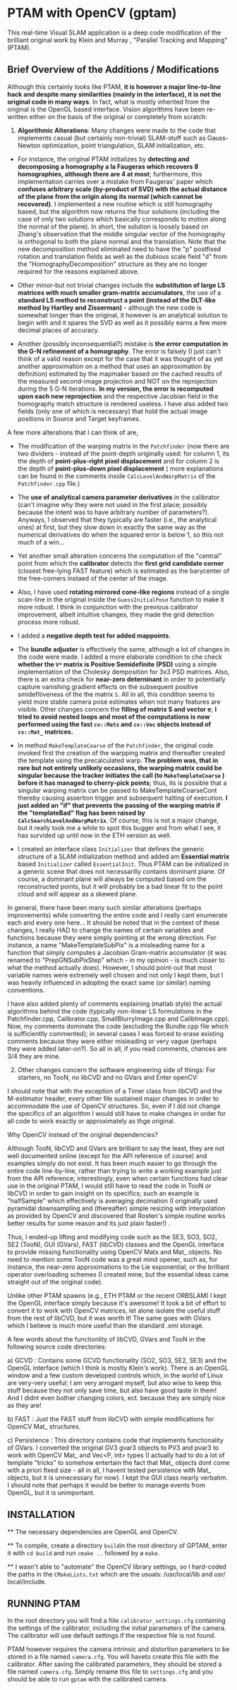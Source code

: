 # PTAM with OpenCV (gptam)
 

This real-time Visual SLAM application is a deep code modification of the brilliant original work by Klein and Murray , "Parallel Tracking and Mapping" (PTAM).

Brief Overview of the Additions / Modifications
-----------------------------------------------
Although this certainly looks like PTAM, **it is however a major line-to-line hack and despite many similarities (mainly in the interface), it is not the original code in many ways**. In fact, what is mostly inherited from the original is the OpenGL based interface. Vision algorithms have been re-written either on the basis of the original or completely from scratch:

1. __Algorithmic Alterations__: Many changes were made to the code that implements casual (but certainly non-trivial) SLAM-stuff such as Gauss-Newton optimization, point triangulation, SLAM initialization, etc. 

  * For instance, the original PTAM initializes by **detecting and decomposing a homography a la Faugeras which recovers 8 homographies, although there are 4 at most**; furthermore, this implementation carries over a mistake from Faugeras' paper which **confuses arbitrary scale (by-product of SVD) with the actual distance of the plane from the origin along its normal (which cannot be recovered)**. I implemented a new routine which is still homography based, but the algorithm now returns the four solutions (including the case of only two solutions which basically corresponds to motion along the normal of the plane). In short, the solution is loosely based on Zhang's observation that the middle singular vector of the homography is orthogonal to both the plane normal and the translation. Note that the new decomposition method eliminated need to have the "p" postfixed rotation and translation fields as well as the dubious scale field "d" from the "HomographyDecomposition" structure as they are no longer required for the reasons explained above.

* Other minor-but not trivial changes include the **substitution of large LS matrices with much smaller gram-matrix accumulators**, the use of a **standard LS method to reconstruct a point (instead of the DLT-like method by Hartley and Zisserman)** - although the new code is somewhat longer than the original, it however is an analytical solution to begin with and it spares the SVD as well as it possibly earns a few more decimal places of accuracy.

* Another (possibly inconsequential?) mistake is **the error computation in the G-N refinement of a homography**. The error is falsely (I just can't think of a valid reason except for the case that it was thought of as yet another approximation on a method that uses an approximation by definition) estimated by the mapmaker based on the cached results of the measured second-image projection and NOT on the reprojection during the 5 G-N iterations. **In my version, the error is recomputed upon each new reprojection** and the respective Jacobian field in the homography match structure is rendered useless. I have also added two fields (only one of which is necessary) that hold the actual image positions in Source and Target keyframes. 

A few more alterations that I can think of are, 

* The modification of the warping matrix in the `Patchfinder` (now there are two dividers - instead of the point-depth originally used: for column 1, its the depth of __point-plus-right pixel displacement__ and for column 2 is the depth of __point-plus-down pixel displacement__ ( more explanations can be found in the comments inside `CalcLevelAndWarpMatrix` of the `Patchfinder.cpp` file.)

* The **use of analytical camera parameter derivatives** in the calibrator (can't imagine why they were not used in the first place; possibly because the intent was to have arbitrary number of parameters?). Anyways, I observed that they typically are faster (i.e., the analytical ones) at first, but they slow down in exactly the same way as the numerical derivatives do when the squared error is below 1, so this not much of a win...

* Yet another small alteration concerns the computation of the "central" point from which the **calibrator** detects the **first grid candidate corner** (closest free-lying FAST feature) which is estimated as the barycenter of the free-corners instaed of the center of the image.

* Also, I have used **rotating mirrored cone-like regions** instead of a single scan-line in the original inside the `GuessInitialPose` function to make it more robust. I think in conjunction with the previous calibrator improvement, albeit intuitive changes, they made the grid detection process more robust. 

* I added a **negative depth test for added mappoints**.

* The **bundle adjuster** is effectively the same, although a lot of changes in the code were made. I added a more elaborate condition to che check **whether the `V*` matrix is Positive Semidefinite (PSD)** using a simple implementation of the Cholesky demposition for 3x3 PSD matrices. Also, there is an extra check for **near-zero deterninant** in order to potentially capture vanishing gradient effects on the subsequent positive smidefitiveness of the the matrix `S`. All in all, this condition seems to yield more stable camera pose estimates when not many features are visible. Other changes concern the **filling of matrix S and vector e**; **I tried to avoid nested loops and most of the computations is now performed using the fast `cv::Matx` and `cv::Vec` objects instead of `cv::Mat_` matrices.** 

* In method `MakeTemplateCoarse` of the `Patchfinder`, the original code invoked first the creation of the warpping matrix and thereafter created the template using the precalculated warp. **The problem was, that in rare but not entirely unlikely occasions, the warping matrix could be singular because the tracker initiates the call (to `MakeTemplateCoarse` ) before it has managed to cherry-pick points**; thus, its is possible that a singular warping matrix can be passed to MakeTemplateCoarseCont thereby causing assertion trigger and subsequent halting of execution. **I just added an "if" that prevents the passing of the warping matrix if the "templateBad" flag has been raised by `CalcSearchLevelAndWarpMatrix`**. Of course, this is not a major change, but it really took me a while to spot this bugger and from what I see, it has survided up until now in the ETH version as well.  

* I created an interface class `Initializer` that defines the generic structure of a SLAM initialization method and added am **Essential matrix** based `Initializer` called `EssentialInit`. Thus PTAM can be initialized in a generic scene that does not necessarilly contains dominant plane. Of course, a dominant plane will always be computed based om the reconstructed points, but it will probably be a bad linear fit to the point cloud and will appear as a skewed plane.  


In general, there have been many such similar alterations (perhaps improvements) while converting the entire code and I really cant enumerate each and every one here... It should be noted that in the context of these changes, I really HAD to change the names of certain variables and functions because they were simply pointing at the wrong direction. For instance, a name "MakeTemplateSubPix" is a misleading name for a function that simply computes a Jacobian Gram-matrix accumulator (it was renamed to "PrepGNSubPixStep" which - in my opinion - is much closer to what the method actually does). However, I should point-out that most variable names were extremely well chosen and not only I kept them, but I was heavily influenced in adopting the exact same (or similar) naming conventions. 

I have also added plenty of comments explaining (matlab style) the actual algorithms behind the code (typically non-linear LS formulations in the Patchfinder.cpp, Calibrator.cpp, SmallBlurryImage.cpp and CalibImage.cpp). Now, my comments dominate the code (excluding the Bundle.cpp file which is sufficientlly commented); in several cases I was forced to erase existing comments because they were either misleading or very vague (perhaps they were added later-on?). So all in all, if you read comments, chances are 3/4 they are mine.

2. Other changes concern the software engineering side of things: For starters, no TooN, no libCVD and no GVars and Enter openCV:

I should note that with the exception of a Timer class from libCVD and the M-estimator header, every other file sustained major changes in order to accommodate the use of OpenCV structures. So, even if I did not change the specifics of an algorithm I would still have to make changes in order for all code to work exactly or approximately as thge original.    

Why OpenCV instead of the original dependencies?

Although TooN, libCVD and GVars are brilliant to say the least, they are not well documented online (except for the API reference of course) and examples simply do not exist. It has been much easier to go through the entire code line-by-line, rather than trying to write a working example just from the API reference; interestingly, even when certain functions had clear use in the original PTAM, I would still have to read the code in TooN or libCVD in order to gain insight on its specifics; such an example is "halfSample" which effectively is averaging decimation (I originally used pyramidal downsampling and (thereafter) simple resizing with interpolation as provided by OpenCV and discovered that Rosten's simple routine works better results for some reason and its just plain faster!) .

Thus, I ended-up lifting and modifying code such as the SE3, SO3, SO2, SE2 (TooN), GUI (GVars), FAST (libCVD) classes and the OpenGL interface to provide missing functionality using OpenCV Matx and Mat_ objects.
No need to mention some TooN code was a great mind opener, such as, for instance, the near-zero approximations to the Lie exponential, or the brilliant operator overloading schemes (I created mine, but the essential ideas came straight out of the original code).

Unlike other PTAM spawns (e.g., ETH PTAM or the recent ORBSLAM) I kept the OpenGL interface simply because it's awesome! It took a bit of effort to convert it to work with OpenCV matrices, let alone isolate the useful stuff from the rest of libCVD, but it was worth it! The same goes with GVars which I believe is much more useful than the standard .xml storage.


A few words about the functionlity of libCVD, GVars and TooN in the following source code directories:

a) GCVD : Contains some GCVD functionality (SO2, SO3, SE2, SE3) and the OpenGL interface (which I think is mostly Klein's work). There is an OpenGL window and a few custom developed controls which, in the world of Linux are very-very useful; I am very arrogant myself, but also wise to keep this stuff because they not only save time, but also have good taste in them! And I didnt even bother changing colors, ect. because they are simply nice as they are! 

b) FAST : Just the FAST stuff from libCVD with simple modifications for OpenCV Mat_<uchar> structures.

c) Persistence : This directory contains code that implements functionality of GVars. I converted the original GV3 gvar3 objects to PV3 and pvar3 to work with OpenCV Mat_ and Vec<P, int> types (I actually had to do a lot of template "tricks" to somehow entertain the fact that Mat_ objects dont come with a priori fixed size - all in all, I havent tested persistence with Mat_ objects, but it is unnecessary for now). I kept the GUI class nearly verbatim. I should note that perhaps it would be better to manage events from OpenGL, but it is unimportant. 


INSTALLATION
------------

** The necessary dependencies are OpenGL and OpenCV.  

** To compile, create a directory ``build``in the root directory of GPTAM, enter it with ``cd build`` and run ``cmake ..``  followed by a ``make``.

** I wasn't able to "automate" the OpenCV library settings, so I hard-coded the paths in the ``CMakeLists.txt`` which are the usuals: /usr/local/lib and usr/ local/include.  
  
RUNNING PTAM
------------
In the root directory you will find a fiile ``calibrator_settings.cfg`` containing the settings of the calibrator, including the initial parameters of the camera. The calibrator will use default settings if the respective file is not found. 

PTAM however requires the camera intrinsic and distortion parameters to be stored in a file named ``camera.cfg``. You will haveto create this file with the calibrator. After saving the calibrated parameters, they should be stored a file named ``camera.cfg``. Simply rename this file to ``settings.cfg`` and you should be able to run ``gptam`` with the calibrated camera.  
